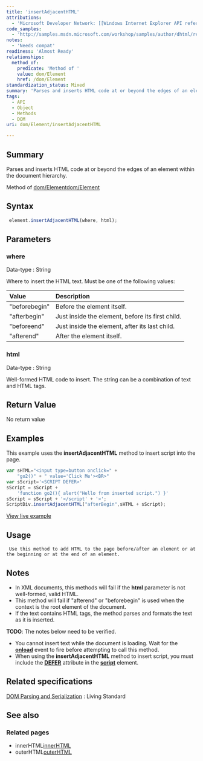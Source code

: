 ```yaml
---
title: 'insertAdjacentHTML'
attributions:
  - 'Microsoft Developer Network: [[Windows Internet Explorer API reference](http://msdn.microsoft.com/en-us/library/ie/hh828809%28v=vs.85%29.aspx) Article]'
code_samples:
  - 'http://samples.msdn.microsoft.com/workshop/samples/author/dhtml/refs/insertscript_1.htm'
notes:
  - 'Needs compat'
readiness: 'Almost Ready'
relationships:
  method_of:
    predicate: 'Method of '
    value: dom/Element
    href: /dom/Element
standardization_status: Mixed
summary: 'Parses and inserts HTML code at or beyond the edges of an element within the document hierarchy.'
tags:
  - API
  - Object
  - Methods
  - DOM
uri: dom/Element/insertAdjacentHTML

---
```

## Summary

Parses and inserts HTML code at or beyond the edges of an element within the document hierarchy.

Method of [dom/Element](/dom/Element)[dom/Element](/dom/Element)

## Syntax

``` js
 element.insertAdjacentHTML(where, html);
```

## Parameters

### where

 Data-type
:   String

 Where to insert the HTML text. Must be one of the following values:

|Value|Description|
|:----|:----------|
|"beforebegin"|Before the element itself.|
|"afterbegin"|Just inside the element, before its first child.|
|"beforeend"|Just inside the element, after its last child.|
|"afterend"|After the element itself.|

### html

 Data-type
:   String

 Well-formed HTML code to insert. The string can be a combination of text and HTML tags.

## Return Value

No return value

## Examples

This example uses the **insertAdjacentHTML** method to insert script into the page.

``` js
var sHTML="<input type=button onclick=" +
    "go2()" + " value='Click Me'><BR>"
var sScript='<SCRIPT DEFER>'
sScript = sScript +
    'function go2(){ alert("Hello from inserted script.") }'
sScript = sScript + '</script' + '>';
ScriptDiv.insertAdjacentHTML("afterBegin",sHTML + sScript);
```

[View live example](http://samples.msdn.microsoft.com/workshop/samples/author/dhtml/refs/insertscript_1.htm)

## Usage

     Use this method to add HTML to the page before/after an element or at the beginning or at the end of an element.

## Notes

-   In XML documents, this methods will fail if the **html** parameter is not well-formed, valid HTML.
-   This method will fail if "afterend" or "beforebegin" is used when the context is the root element of the document.
-   If the text contains HTML tags, the method parses and formats the text as it is inserted.

**TODO**: The notes below need to be verified.

-   You cannot insert text while the document is loading. Wait for the [**onload**](/dom/Element/load) event to fire before attempting to call this method.
-   When using the **insertAdjacentHTML** method to insert script, you must include the [**DEFER**](/html/attributes/defer) attribute in the [**script**](/html/elements/script) element.

## Related specifications

[DOM Parsing and Serialization](http://domparsing.spec.whatwg.org/)
:   Living Standard

## See also

### Related pages

-   innerHTML[innerHTML](/dom/HTMLElement/innerHTML)
-   outerHTML[outerHTML](/dom/HTMLElement/outerHTML)
